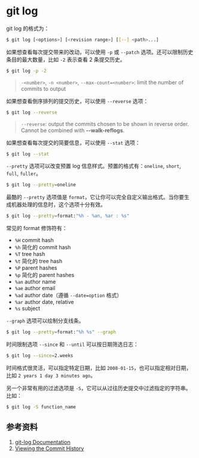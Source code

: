 # git log

git log 的格式为：

```sh
$ git log [<options>] [<revision range>] [[--] <path>...]
```

如果想查看每次提交带来的改动，可以使用 `-p` 或 `--patch` 选项。还可以限制历史条目的最大数量，比如 `-2` 表示查看 2 条提交历史。

```sh
$ git log -p -2
```

> `-<number>`, `-n <number>`, `--max-count=<number>`: limit the number of commits to output

如果想查看倒序排列的提交历史，可以使用 `--reverse` 选项：

```sh
$ git log --reverse
```

> `--reverse`: output the commits chosen to be shown in reverse order. Cannot be combined with **--walk-reflogs**.

如果想查看每次提交的简要信息，可以使用 `--stat` 选项：

```sh
$ git log --stat
```

`--pretty` 选项可以改变预置 log 信息样式。预置的格式有：`oneline`, `short`, `full`, `fuller`。

```sh
$ git log --pretty=oneline
```

最酷的 `--pretty` 选项值是 `format`，它让你可以完全自定义输出格式。当你要生成机器处理的信息时，这个选项十分有效。

```sh
$ git log --pretty=format:"%h - %an, %ar : %s"
```

常见的 format 修饰符有：

- `%H` commit hash
- `%h` 简化的 commit hash
- `%T` tree hash
- `%t` 简化的 tree hash
- `%P` parent hashes
- `%p` 简化的 parent hashes
- `%an` author name
- `%ae` author email
- `%ad` author date（遵循 `--date=option` 格式）
- `%ar` author date, relative
- `%s` subject

`--graph` 选项可以绘制分支线条。

```sh
$ git log --pretty=format:"%h %s" --graph
```

时间限制选项 `--since` 和 `--until` 可以按日期筛选日志：

```sh
$ git log --since=2.weeks
```

时间格式很灵活，可以指定特定日期，比如 `2008-01-15`，也可以指定相对日期，比如 `2 years 1 day 3 minutes ago`。

另一个非常有用的过滤选项是 `-S`，它可以从过往历史提交中过滤指定的字符串。比如：

```sh
$ git log -S function_name
```

## 参考资料

1. [git-log Documentation](https://www.git-scm.com/docs/git-log)
1. [Viewing the Commit History](https://www.git-scm.com/book/en/v2/Git-Basics-Viewing-the-Commit-History)
